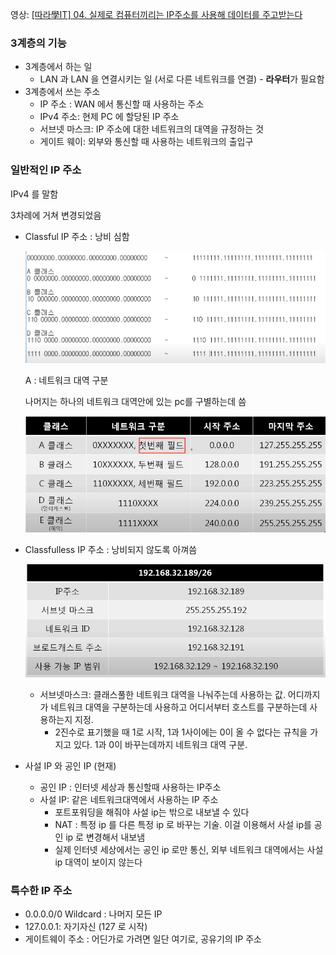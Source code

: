 영상: [[따라學IT] 04. 실제로 컴퓨터끼리는 IP주소를 사용해 데이터를 주고받는다](https://youtu.be/s5kIGnaNFvM?list=PL0d8NnikouEWcF1jJueLdjRIC4HsUlULi)

### 3계층의 기능

- 3계층에서 하는 일
    - LAN 과 LAN 을 연결시키는 일 (서로 다른 네트워크를 연결) - **라우터**가 필요함
- 3계층에서 쓰는 주소
    - IP 주소 : WAN 에서 통신할 때 사용하는 주소
    - IPv4 주소: 현제 PC 에 할당된 IP 주소
    - 서브넷 마스크: IP 주소에 대한 네트워크의 대역을 규정하는 것
    - 게이트 웨이: 외부와 통신할 때 사용하는 네트워크의 출입구

### 일반적인 IP 주소

IPv4 를 말함 

3차례에 거쳐 변경되었음

- Classful IP 주소 : 낭비 심함
    
    ![Untitled](../img/Untitled%20(4).png)
    
    A : 네트워크 대역 구분 
    
    나머지는 하나의 네트워크 대역안에 있는 pc를 구별하는데 씀
    
    ![Untitled](../img/Untitled%20(5).png)
    
- Classfulless IP 주소 : 낭비되지 않도록 아껴씀
    
    ![Untitled](../img/Untitled%20(6).png)
    
    - 서브넷마스크: 클래스풀한 네트워크 대역을 나눠주는데 사용하는 값. 어디까지가 네트워크 대역을 구분하는데 사용하고 어디서부터 호스트를 구분하는데 사용하는지 지정.
        - 2진수로 표기했을 때 1로 시작, 1과 1사이에는 0이 올 수 없다는 규칙을 가지고 있다. 1과 0이 바꾸는데까지 네트워크 대역 구분.
- 사설 IP 와 공인 IP (현재)
    - 공인 IP : 인터넷 세상과 통신할때 사용하는 IP주소
    - 사설 IP: 같은 네트워크대역에서 사용하는 IP 주소
        - 포트포워딩을 해줘야 사설 ip는 밖으로 내보낼 수 있다
        - NAT : 특정 ip 를 다른 특정 ip 로 바꾸는 기술. 이걸 이용해서 사설 ip를 공인 ip 로 변경해서 내보냄
        - 실제 인터넷 세상에서는 공인 ip 로만 통신, 외부 네트워크 대역에서는 사설 ip 대역이 보이지 않는다

### 특수한 IP 주소

- 0.0.0.0/0 Wildcard : 나머지 모든 IP
- 127.0.0.1: 자기자신 (127 로 시작)
- 게이트웨이 주소 : 어딘가로 가려면 일단 여기로, 공유기의 IP 주소